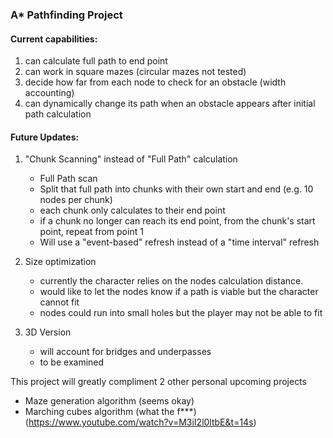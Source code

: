 ### A* Pathfinding Project
#### Current capabilities:
1) can calculate full path to end point
2) can work in square mazes (circular mazes not tested)
3) decide how far from each node to check for an obstacle (width accounting)
4) can dynamically change its path when an obstacle appears after initial path calculation

#### Future Updates:
1) "Chunk Scanning" instead of "Full Path" calculation
   - Full Path scan
   - Split that full path into chunks with their own start and end (e.g. 10 nodes per chunk)
   - each chunk only calculates to their end point
   - if a chunk no longer can reach its end point, from the chunk's start point, repeat from point 1
   - Will use a "event-based" refresh instead of a "time interval" refresh

2) Size optimization
   - currently the character relies on the nodes calculation distance.
   - would like to let the nodes know if a path is viable but the character cannot fit
   - nodes could run into small holes but the player may not be able to fit

3) 3D Version
   - will account for bridges and underpasses
   - to be examined

This project will greatly compliment 2 other personal upcoming projects
   - Maze generation algorithm (seems okay)
   - Marching cubes algorithm (what the f***) (https://www.youtube.com/watch?v=M3iI2l0ltbE&t=14s)
